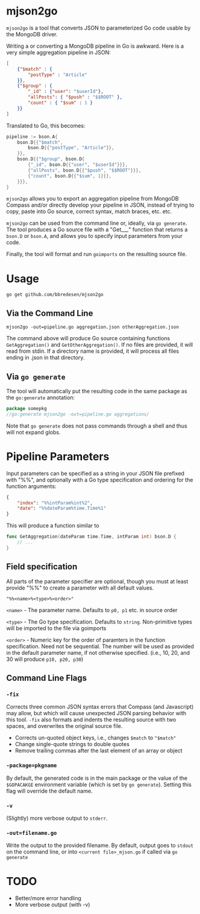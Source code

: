 # mjson2go

`mjson2go` is a tool that converts JSON to parameterized Go code usable by the MongoDB driver.

Writing a or converting a MongoDB pipeline in Go is awkward. Here is a very simple aggregation pipeline in JSON:

```json
[
    {"$match" : {
        "postType" : "Article"
    }},
    {"$group" : {
        "_id" : {"user": "$userId"},
        "allPosts": { "$push" : "$$ROOT" },
        "count" : { "$sum" : 1 }
    }}
]
```

Translated to Go, this becomes:

```go
pipeline := bson.A{
    bson.D{{"$match", 
        bson.D{{"postType", "Article"}},
    }},
    bson.D{{"$group", bson.D{
        {"_id", bson.D{{"user", "$userId"}}},
        {"allPosts", bson.D{{"$push", "$$ROOT"}}},
        {"count", bson.D{{"$sum", 1}}},
    }}},
}
```

`mjson2go` allows you to export an aggregation pipeline from MongoDB Compass and/or directly develop your pipeline in JSON, instead of trying to copy, paste into Go source, correct syntax, match braces, etc. etc.

`mjson2go` can be used from the command line or, ideally, via `go generate`. The tool produces a Go source file with a "Get___" function that returns a `bson.D` or `bson.A`, and allows you to specify input parameters from your code.

Finally, the tool will format and run `goimports` on the resulting source file.

# Usage

```
go get github.com/bbredesen/mjson2go
```

## Via the Command Line
```
mjson2go -out=pipeline.go aggregation.json otherAggregation.json
```

The command above will produce Go source containing functions `GetAggregation()` and `GetOtherAggregation()`. If no files are provided, it will read from stdin. If a directory name is provided, it will process all files ending in .json in that directory.

## Via `go generate`
The tool will automatically put the resulting code in the same package as the `go:generate` annotation:

```go
package somepkg
//go:generate mjson2go -out=pipeline.go aggregations/
```

Note that `go generate` does not pass commands through a shell and thus will not expand globs.

# Pipeline Parameters

Input parameters can be specified as a string in your JSON file prefixed with "%%", and optionally with a Go type specification and ordering for the function arguments: 
```json
{
    "index": "%%intParam%int%2",
    "date": "%%dateParam%time.Time%1"
}
```

This will produce a function similar to 
```go
func GetAggregation(dateParam time.Time, intParam int) bson.D {
    // ... 
}
```

## Field specification
All parts of the parameter specifier are optional, though you must at least provide "%%" to create a parameter with all default values.

`"%%<name>%<type>%<order>"`

`<name>` - The parameter name. Defaults to `p0, p1` etc. in source order

`<type>` - The Go type specification. Defaults to `string`. Non-primitive types will be imported to the file via goimports

`<order>` - Numeric key for the order of paramters in the function specification. Need not be sequential. The number will be used as provided in the default parameter name, if not otherwise specified. (i.e., 10, 20, and 30 will produce `p10, p20, p30`)

## Command Line Flags

### `-fix`
Corrects three common JSON syntax errors that Compass (and Javascript) may allow, but which will cause unexpected JSON parsing behavior with this tool. `-fix` also formats and indents the resulting source with two spaces, and overwrites the original source file.

* Corrects un-quoted object keys, i.e., changes `$match` to `"$match"`
* Change single-quote strings to double quotes
* Remove trailing commas after the last element of an array or object

### `-package=pkgname`
By default, the generated code is in the main package or the value of the `$GOPACAKGE` environment variable (which is set by `go generate`). Setting this flag will override the default name.

### `-v`
(Slightly) more verbose output to `stderr`.

### `-out=filename.go`
Write the output to the provided filename. By default, output goes to `stdout` on the command line, or into `<current file>_mjson.go` if called via `go generate`

# TODO
* Better/more error handling
* More verbose output (with -v)